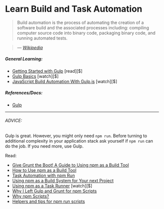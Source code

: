 # Learn Build and Task Automation

> Build automation is the process of automating the creation of a software build and the associated processes including: compiling computer source code into binary code, packaging binary code, and running automated tests.

><cite>&#8212; [Wikipedia](https://en.wikipedia.org/wiki/Build_automation)</cite>

##### General Learning:

* [Getting Started with Gulp](https://www.amazon.com/Getting-Started-Gulp-Travis-Maynard/dp/1784395765?&_encoding=UTF8&tag=frontend-handbook-20&linkCode=ur2&linkId=3eb1e7a868a09b44f90570c56ef5f53b&camp=1789&creative=9325) [read][$]
* [Gulp Basics](http://teamtreehouse.com/library/gulp-basics) [watch][$]
* [JavaScript Build Automation With Gulp.js](http://www.pluralsight.com/courses/javascript-build-automation-gulpjs) [watch][$]

##### References/Docs:

* [Gulp](https://github.com/gulpjs/gulp/blob/master/docs/getting-started.md)

***

###### ADVICE:

Gulp is great. However, you might only need `npm run`. Before turning to additional complexity in your application stack ask yourself if `npm run` can do the job. If you need more, use Gulp. 

Read:

* [Give Grunt the Boot! A Guide to Using npm as a Build Tool](http://www.sitepoint.com/guide-to-npm-as-a-build-tool/)
* [How to Use npm as a Build Tool](http://blog.keithcirkel.co.uk/how-to-use-npm-as-a-build-tool/)
* [Task Automation with npm Run](http://substack.net/task_automation_with_npm_run)
* [Using npm as a Build System for Your next Project](https://drublic.de/blog/npm-builds)
* [Using npm as a Task Runner](http://teamtreehouse.com/library/using-npm-as-a-task-runner) [watch][$]
* [Why I Left Gulp and Grunt for npm Scripts](https://medium.freecodecamp.com/why-i-left-gulp-and-grunt-for-npm-scripts-3d6853dd22b8#.z8plsoxxs)
* [Why npm Scripts?](https://css-tricks.com/why-npm-scripts/)
* [Helpers and tips for npm run scripts](https://michael-kuehnel.de/tooling/2018/03/22/helpers-and-tips-for-npm-run-scripts.html)





















 






